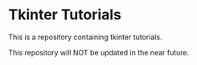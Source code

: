 # Tkinter Tutorials
 This is a repository containing tkinter tutorials.
 
 This repository will NOT be updated in the near future.
